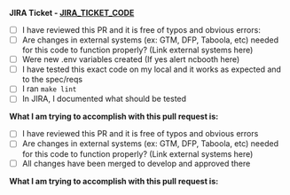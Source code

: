 **JIRA Ticket - [JIRA_TICKET_CODE](https://entercomdigitalservices.atlassian.net/browse/JIRA_TICKET_CODE)**

<!-- DELETE THE SECTION THAT DOES NOT APPLY -->
<!-- PR TO DEVELOP -->
- [ ] I have reviewed this PR and it is free of typos and obvious errors: 
- [ ] Are changes in external systems (ex: GTM, DFP, Taboola, etc) needed for this code to function properly? (Link external systems here)
- [ ] Were new .env variables created (If yes alert ncbooth here)
- [ ] I have tested this exact code on my local and it works as expected and to the spec/reqs
- [ ] I ran `make lint`
- [ ] In JIRA, I documented what should be tested

**What I am trying to accomplish with this pull request is:**
<!-- END PR TO DEVELOP -->

<!-- PR TO STAGING -->
- [ ] I have reviewed this PR and it is free of typos and obvious errors
- [ ] Are changes in external systems (ex: GTM, DFP, Taboola, etc) needed for this code to function properly? (Link external systems here)
- [ ] All changes have been merged to develop and approved there

**What I am trying to accomplish with this pull request is:**
<!-- END PR TO STAGING -->
